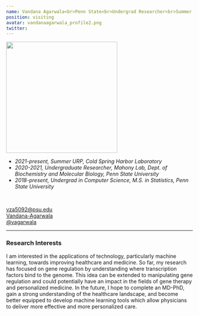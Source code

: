 ```yaml
---
name: Vandana Agarwala<br>Penn State<br>Undergrad Researcher<br>Summer 2021
position: visiting
avatar: vandanaagarwala_profile2.png
twitter: 
---
```


<img width="300" src="{{site.baseurl}}/images/people/{{page.avatar}}" data-action="zoom">
<br>

- _2021-present, Summer URP, Cold Spring Harbor Laboratory_ <br>
- _2020-2021, Undergraduate Researcher, Mahony Lab, Dept. of Biochemistry and Molecular Biology, Penn State University_ <br>
- _2018-present, Undergrad in Computer Science, M.S. in Statistics, Penn State University_ <br>
<br>

<a href="mailto:vza5092@psu.edu"><i class="fa fa-envelope-o"></i> vza5092@psu.edu</a><br>
<a href=" https://www.linkedin.com/in/vandana-agarwala-26a206169"><i class="fa fa-linkedin-square"></i> Vandana-Agarwala </a><br>
<a href="https://github.com/vagarwala"><i class="fa fa-github"></i> @vagarwala </a><br>

<hr>

### Research Interests
I am interested in the applications of technology, particularly machine learning, towards improving healthcare and medicine.  So far, my research has focused on gene regulation by understanding where transcription factors bind to the genome.  This idea can be extended to manipulating gene regulation and could potentially have an impact in the fields of gene therapy and personalized medicine.  In the future, I hope to complete an MD-PhD, gain a strong understanding of the healthcare landscape, and become better equipped to develop machine learning tools which allow physicians to deliver more effective and more personalized care.

<br>
<br>
<br>

&nbsp;
&nbsp;
&nbsp;
&nbsp;
&nbsp;
&nbsp;
&nbsp;
&nbsp;
&nbsp;
&nbsp;
&nbsp;
&nbsp;
&nbsp;
&nbsp;
&nbsp;
&nbsp;
&nbsp;
&nbsp;
&nbsp;
&nbsp;
&nbsp;
&nbsp;
&nbsp;
&nbsp;
